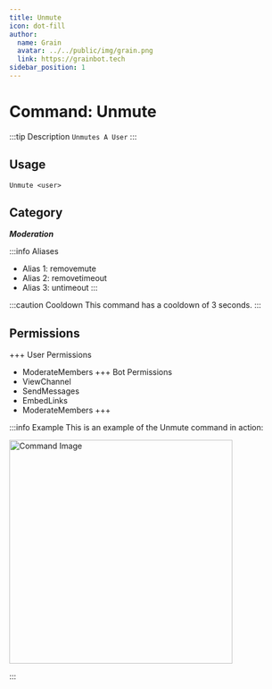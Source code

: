```yaml
---
title: Unmute
icon: dot-fill
author:
  name: Grain
  avatar: ../../public/img/grain.png
  link: https://grainbot.tech
sidebar_position: 1
---
```



# Command: Unmute

:::tip Description
`Unmutes A User`
:::

## Usage

```
Unmute <user>
```

## Category

_**Moderation**_

:::info Aliases
- Alias 1: removemute
- Alias 2: removetimeout
- Alias 3: untimeout
:::

:::caution Cooldown
This command has a cooldown of 3 seconds.
:::

## Permissions

+++ User Permissions
- ModerateMembers
+++ Bot Permissions
- ViewChannel
- SendMessages
- EmbedLinks
- ModerateMembers
+++

:::info Example
This is an example of the Unmute command in action:

<img src="https://media.discordapp.net/attachments/1058055387452014614/1192006931716505610/image.png?ex=65a781f6&is=65950cf6&hm=6fc7c77eeea91d23340cb60d3291854ae71749961cc31eb728665b4a102b0abf&=&format=webp&quality=lossless&width=310&height=183" alt="Command Image" width="400"/>

:::
